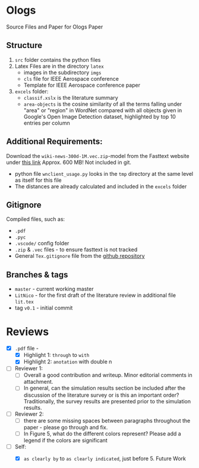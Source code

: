 # Ologs
Source Files and Paper for Ologs Paper

## Structure
1. `src` folder contains the python files
2. Latex Files are in the directory `latex`
    * images in the subdirectory `imgs`
    * `cls` file for IEEE Aerospace conference
    * Template for IEEE Aerospace conference paper
3. `excels` folder:
    * `classif.xslx` is the literature summary
    * `area-objects` is the cosine similarity of all the terms falling under "area" or "region" in WordNet compared with all objects given in Google's Open Image Detection dataset, highlighted by top 10 entries per column
    

## Additional Requirements:
Download the `wiki-news-300d-1M.vec.zip`-model from the Fasttext website under [this link](https://fasttext.cc/docs/en/english-vectors.html)
Approx. 600 MB! Not included in git.
* python file `wnclient_usage.py` looks in the `tmp` directory at the same level as itself for this file
* The distances are already calculated and included in the `excels` folder

## Gitignore
Compiled files, such as:
* `.pdf`
* `.pyc`
* `.vscode/` config folder
* `.zip` & `.vec` files - to ensure fasttext is not tracked
* General `Tex.gitignore` file from the [github repository](https://github.com/github/gitignore/blob/master/TeX.gitignore)

## Branches & tags
* `master` - current working master
* `LitNico` - for the first draft of the literature review in additional file `lit.tex`
* tag `v0.1` - initial commit 

# Reviews

* [x] `.pdf` file - 
    * [x] Highlight 1: `through` to `with`
    * [x] Highlight 2: `anotation` with double n
* [ ] Reviewer 1:
    * [ ] Overall a good contribution and writeup. Minor editorial comments in attachment.
    * [ ] In general, can the simulation results section be included after the discussion of the literature survey or is this an important order? Traditionally, the survey results are presented prior to the simulation results. 
* [ ] Reviewer 2:
    * [ ] there are some missing spaces between paragraphs throughout the paper - please go through and fix.
    * [ ] In Figure 5, what do the different colors represent? Please add a legend if the colors are significant
* [ ] Self:
    * [x] `as clearly by` to `as clearly indicated`, just before 5. Future Work

